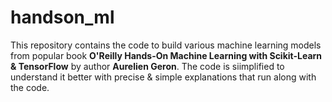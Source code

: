 # handson_ml
This repository contains the code to build various machine learning models from popular book **O'Reilly Hands-On Machine Learning with Scikit-Learn & TensorFlow** by author **Aurelien Geron**.
The code is siimplified to understand it better with precise & simple explanations that run along with the code.
